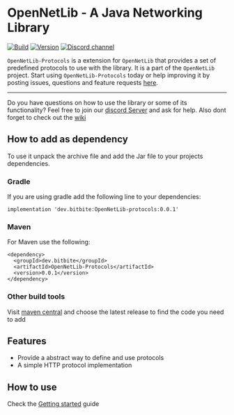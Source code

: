 # OpenNetLib - A Java Networking Library

[![Build](https://github.com/bitbitedev/OpenNetLib-Protocols/actions/workflows/gradle.yml/badge.svg)](https://github.com/bitbitedev/OpenNetLib-Protocols/actions/workflows/gradle.yml)
[![Version](https://img.shields.io/github/v/release/bitbitedev/OpenNetLib-Protocols?include_prereleases)](https://github.com/bitbitedev/OpenNetLib-Protocols/releases)
[![Discord channel](https://img.shields.io/discord/411109318511820800?logo=discord)](https://discord.gg/MdsuFg2bPC)

`OpenNetLib-Protocols` is a extension for `OpenNetLib` that provides a set of predefined protocols to use with the library. It is a part of the `OpenNetLib` project.
Start using `OpenNetLib-Protocols` today or help improving it by posting issues, questions and feature requests [here](https://github.com/bitbitedev/OpenNetLib-Protocols/issues).

---

Do you have questions on how to use the library or some of its functionality? Feel free to join our [discord Server](https://discord.gg/MdsuFg2bPC) and ask for help.
Also dont forget to check out the [wiki](https://github.com/bitbitedev/OpenNetLib-Protocols/wiki)

## How to add as dependency
To use it unpack the archive file and add the Jar file to your projects dependencies.

### Gradle
If you are using gradle add the following line to your dependencies:
```
implementation 'dev.bitbite:OpenNetLib-protocols:0.0.1'
```

### Maven
For Maven use the following:
```
<dependency>
  <groupId>dev.bitbite</groupId>
  <artifactId>OpenNetLib-Protocols</artifactId>
  <version>0.0.1</version>
</dependency>
```

### Other build tools
Visit [maven central](https://search.maven.org/artifact/dev.bitbite/OpenNetLib-Protocols) and choose the latest release to find the code you need to add

## Features
- Provide a abstract way to define and use protocols
- A simple HTTP protocol implementation

## How to use
Check the [Getting started](https://github.com/bitbitedev/OpenNetLib-Protocols/wiki/Getting-started) guide
